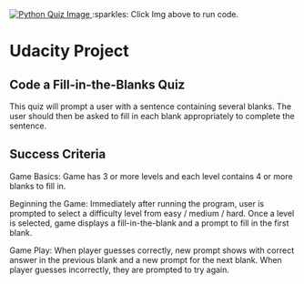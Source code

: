 <a href="https://onlinegdb.com/FI7z0QAUtl" target="_blank" rel="noreferrer noopener">
  <img src="https://github.com/dhipflip/python-quiz/blob/master/python-quiz.png" alt="Python Quiz Image"">
</a>
:sparkles: Click Img above to run code.


# Udacity Project

## Code a Fill-in-the-Blanks Quiz

This quiz will prompt a user with a sentence containing several blanks. The user should then be asked to fill in each blank appropriately to complete the sentence.

## Success Criteria
Game Basics: Game has 3 or more levels and each level contains 4 or more blanks to fill in.

Beginning the Game: Immediately after running the program, user is prompted to select a difficulty level from easy / medium / hard. Once a level is selected, game displays a fill-in-the-blank and a prompt to fill in the first blank.

Game Play: When player guesses correctly, new prompt shows with correct answer in the previous blank and a new prompt for the next blank. When player guesses incorrectly, they are prompted to try again.
